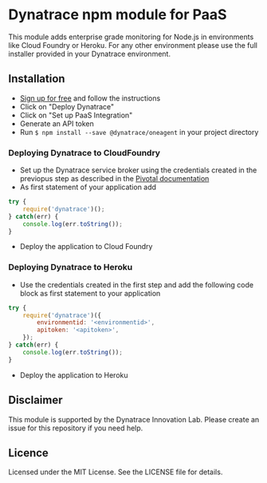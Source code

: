 # Dynatrace npm module for PaaS

This module adds enterprise grade monitoring for Node.js in environments like Cloud Foundry or Heroku.
For any other environment please use the full installer provided in your Dynatrace environment.

## Installation
* [Sign up for free](https://www.dynatrace.com/trial/) and follow the instructions
* Click on "Deploy Dynatrace"
* Click on "Set up PaaS Integration"
* Generate an API token
* Run `$ npm install --save @dynatrace/oneagent` in your project directory

### Deploying Dynatrace to CloudFoundry
* Set up the Dynatrace service broker using the credentials created in the previopus step as described in the [Pivotal documentation](https://docs.pivotal.io/dynatrace/installing.html)
* As first statement of your application add 
```js
try {
    require('dynatrace')();
} catch(err) {
    console.log(err.toString());
}
```
* Deploy the application to Cloud Foundry

### Deploying Dynatrace to Heroku
* Use the credentials created in the first step and add the following code block as first statement to your application

```js
try {
    require('dynatrace')({
        environmentid: '<environmentid>',
        apitoken: '<apitoken>',
    });
} catch(err) {
    console.log(err.toString());
}
```

* Deploy the application to Heroku

## Disclaimer
This module is supported by the Dynatrace Innovation Lab.
Please create an issue for this repository if you need help.

## Licence
Licensed under the MIT License. See the LICENSE file for details.
